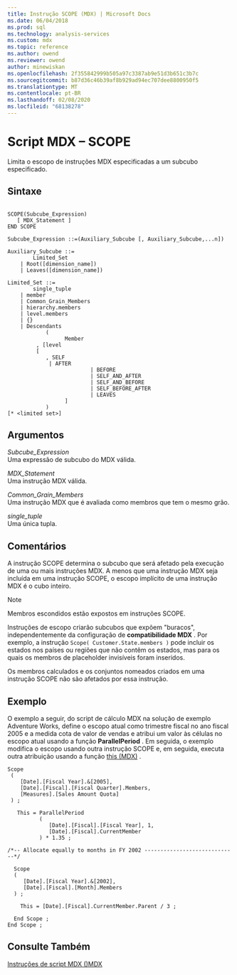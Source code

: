 ```yaml
---
title: Instrução SCOPE (MDX) | Microsoft Docs
ms.date: 06/04/2018
ms.prod: sql
ms.technology: analysis-services
ms.custom: mdx
ms.topic: reference
ms.author: owend
ms.reviewer: owend
author: minewiskan
ms.openlocfilehash: 2f355842999b505a97c3387ab9e51d3b651c3b7c
ms.sourcegitcommit: b87d36c46b39af8b929ad94ec707dee8800950f5
ms.translationtype: MT
ms.contentlocale: pt-BR
ms.lasthandoff: 02/08/2020
ms.locfileid: "68138278"
---
```

# <a name="mdx-scripting---scope"></a>Script MDX – SCOPE


  Limita o escopo de instruções MDX especificadas a um subcubo especificado.  
  
## <a name="syntax"></a>Sintaxe  
  
```  
  
SCOPE(Subcube_Expression)   
   [ MDX_Statement ]  
END SCOPE  
  
Subcube_Expression ::=(Auxiliary_Subcube [, Auxiliary_Subcube,...n])  
  
Auxiliary_Subcube ::=   
        Limited_Set   
    | Root([dimension_name])   
    | Leaves([dimension_name])  
  
Limited_Set ::=   
        single_tuple   
    | member   
    | Common_Grain_Members   
    | hierarchy.members   
    | level.members   
    | {}   
    | Descendants  
            (  
                  Member  
         , [level  
         [  
            , SELF   
             | AFTER   
                          | BEFORE   
                          | SELF_AND_AFTER   
                          | SELF_AND_BEFORE   
                          | SELF_BEFORE_AFTER   
                          | LEAVES  
                  ]  
            )   
[* <limited set>]  
```  
  
## <a name="arguments"></a>Argumentos  
 *Subcube_Expression*  
 Uma expressão de subcubo do MDX válida.  
  
 *MDX_Statement*  
 Uma instrução MDX válida.  
  
 *Common_Grain_Members*  
 Uma instrução MDX que é avaliada como membros que tem o mesmo grão.  
  
 *single_tuple*  
 Uma única tupla.  
  
## <a name="remarks"></a>Comentários  
 A instrução SCOPE determina o subcubo que será afetado pela execução de uma ou mais instruções MDX. A menos que uma instrução MDX seja incluída em uma instrução SCOPE, o escopo implícito de uma instrução MDX é o cubo inteiro.  
  
> [!NOTE]  
>  Membros escondidos estão expostos em instruções SCOPE.  
  
 Instruções de escopo criarão subcubos que expõem "buracos", independentemente da configuração de **compatibilidade MDX** . Por exemplo, a instrução `Scope( Customer.State.members )` pode incluir os estados nos países ou regiões que não contêm os estados, mas para os quais os membros de placeholder invisíveis foram inseridos.  
  
 Os membros calculados e os conjuntos nomeados criados em uma instrução SCOPE não são afetados por essa instrução.  
  
## <a name="example"></a>Exemplo  
 O exemplo a seguir, do script de cálculo MDX na solução de exemplo Adventure Works, define o escopo atual como trimestre fiscal no ano fiscal 2005 e a medida cota de valor de vendas e atribui um valor às células no escopo atual usando a função **ParallelPeriod** . Em seguida, o exemplo modifica o escopo usando outra instrução SCOPE e, em seguida, executa outra atribuição usando a função [this (MDX)](../mdx/this-mdx.md) .  
  
```  
Scope   
 (   
    [Date].[Fiscal Year].&[2005],  
    [Date].[Fiscal].[Fiscal Quarter].Members,  
    [Measures].[Sales Amount Quota]  
 ) ;     
  
   This = ParallelPeriod                               
          (   
             [Date].[Fiscal].[Fiscal Year], 1,  
             [Date].[Fiscal].CurrentMember   
          ) * 1.35 ;  
  
/*-- Allocate equally to months in FY 2002 -----------------------------*/  
  
  Scope   
  (   
     [Date].[Fiscal Year].&[2002],  
     [Date].[Fiscal].[Month].Members   
  ) ;     
  
    This = [Date].[Fiscal].CurrentMember.Parent / 3 ;     
  
  End Scope ;     
End Scope ;     
```  
  
## <a name="see-also"></a>Consulte Também  
 [Instruções de script MDX &#40;&#41;MDX](../mdx/mdx-scripting-statements-mdx.md)  
  
  

